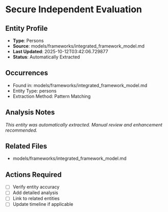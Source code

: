 # Secure Independent Evaluation

## Entity Profile
- **Type**: Persons
- **Source**: models/frameworks/integrated_framework_model.md
- **Last Updated**: 2025-10-12T03:42:06.729877
- **Status**: Automatically Extracted

## Occurrences
- Found in: models/frameworks/integrated_framework_model.md
- Entity Type: persons
- Extraction Method: Pattern Matching

## Analysis Notes
*This entity was automatically extracted. Manual review and enhancement recommended.*

## Related Files
- models/frameworks/integrated_framework_model.md

## Actions Required
- [ ] Verify entity accuracy
- [ ] Add detailed analysis
- [ ] Link to related entities
- [ ] Update timeline if applicable
